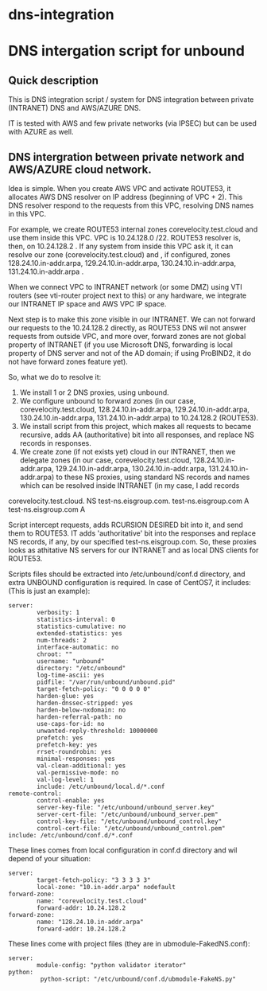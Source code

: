 # dns-integration
# DNS intergation script for unbound
## Quick description
This is DNS integration script / system for DNS integration between private (INTRANET) DNS and AWS/AZURE DNS. 

IT is tested with AWS and few private networks (via IPSEC) but can be used with AZURE as well.

## DNS intergration between private network and AWS/AZURE cloud network.

Idea is simple. When you create AWS VPC and activate ROUTE53, it allocates AWS DNS resolver on IP address (beginning of VPC + 2). 
This DNS resolver respond to the requests from this VPC, resolving DNS names in this VPC.

For example, we create ROUTE53 internal zones corevelocity.test.cloud and use them inside this VPC. VPC is 10.24.128.0 /22. ROUTE53 resolver is, then, on 10.24.128.2 . If any system from inside this VPC ask it, it can resolve our zone (corevelocity.test.cloud) and , if configured, zones 128.24.10.in-addr.arpa, 129.24.10.in-addr.arpa, 130.24.10.in-addr.arpa, 131.24.10.in-addr.arpa .

When we connect VPC to INTRANET network (or some DMZ) using VTI routers (see vti-router project next to this) or any hardware,
we integrate our INTRANET IP space and AWS VPC IP space. 

Next step is to make this zone visible in our INTRANET. We can not forward our requests to the 10.24.128.2 directly, as ROUTE53 DNS wil not answer requests from outside VPC, and more over, forward zones are not global property of INTRANET (if you use Microsoft DNS, forwarding is local property of DNS server and not of the AD domain; if using ProBIND2, it do not have forward zones feature yet).

So, what we do to resolve it:
1) We install 1 or 2 DNS proxies, using unbound.
2) We configure unbound to forward zones (in our case, corevelocity.test.cloud,  128.24.10.in-addr.arpa, 129.24.10.in-addr.arpa, 130.24.10.in-addr.arpa, 131.24.10.in-addr.arpa) to 10.24.128.2 (ROUTE53).
3) We install script from this project, which makes all requests to became recursive, adds AA (authoritative) bit into all responses, and replace NS records in responses.
4) We create zone (if not exists yet) cloud in our INTRANET, then we delegate zones (in our case, corevelocity.test.cloud,  128.24.10.in-addr.arpa, 129.24.10.in-addr.arpa, 130.24.10.in-addr.arpa, 131.24.10.in-addr.arpa) to these NS proxies, using standard NS records and names which can be resolved inside INTRANET (in my case, I add records

  corevelocity.test.cloud. NS test-ns.eisgroup.com.
  test-ns.eisgroup.com A <IP of first NS proxy>
  test-ns.eisgroup.com A <IP of second NS proxy>

Script intercept requests, adds RCURSION DESIRED bit into it, and send them to ROUTE53. IT adds 'authoritative' bit into the responses and replace NS records, if any, by our specified test-ns.eisgroup.com.  So, these proxies looks as athitative NS servers for our INTRANET and as local DNS clients for ROUTE53.

Scripts files should be extracted into /etc/unbound/conf.d directory, and extra UNBOUND configuration is required. In case of CentOS7, it includes:
(This is just an example):
```
server:
        verbosity: 1
        statistics-interval: 0
        statistics-cumulative: no
        extended-statistics: yes
        num-threads: 2
        interface-automatic: no
        chroot: ""
        username: "unbound"
        directory: "/etc/unbound"
        log-time-ascii: yes
        pidfile: "/var/run/unbound/unbound.pid"
        target-fetch-policy: "0 0 0 0 0"
        harden-glue: yes
        harden-dnssec-stripped: yes
        harden-below-nxdomain: no
        harden-referral-path: no
        use-caps-for-id: no
        unwanted-reply-threshold: 10000000
        prefetch: yes
        prefetch-key: yes
        rrset-roundrobin: yes
        minimal-responses: yes
        val-clean-additional: yes
        val-permissive-mode: no
        val-log-level: 1
        include: /etc/unbound/local.d/*.conf
remote-control:
        control-enable: yes
        server-key-file: "/etc/unbound/unbound_server.key"
        server-cert-file: "/etc/unbound/unbound_server.pem"
        control-key-file: "/etc/unbound/unbound_control.key"
        control-cert-file: "/etc/unbound/unbound_control.pem"
include: /etc/unbound/conf.d/*.conf
```
These lines comes from local configuration in conf.d directory and wil depend of your situation:
```
server:
        target-fetch-policy: "3 3 3 3 3"
        local-zone: "10.in-addr.arpa" nodefault
forward-zone:
        name: "corevelocity.test.cloud"
        forward-addr: 10.24.128.2
forward-zone:
        name: "128.24.10.in-addr.arpa"
        forward-addr: 10.24.128.2
```
These lines come with project files (they are in ubmodule-FakedNS.conf):

```
server:
        module-config: "python validator iterator"
python:
         python-script: "/etc/unbound/conf.d/ubmodule-FakeNS.py"
```
